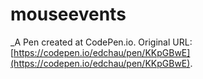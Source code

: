 # mouseevents
 _A Pen created at CodePen.io. Original URL: [https://codepen.io/edchau/pen/KKpGBwE](https://codepen.io/edchau/pen/KKpGBwE).

 
